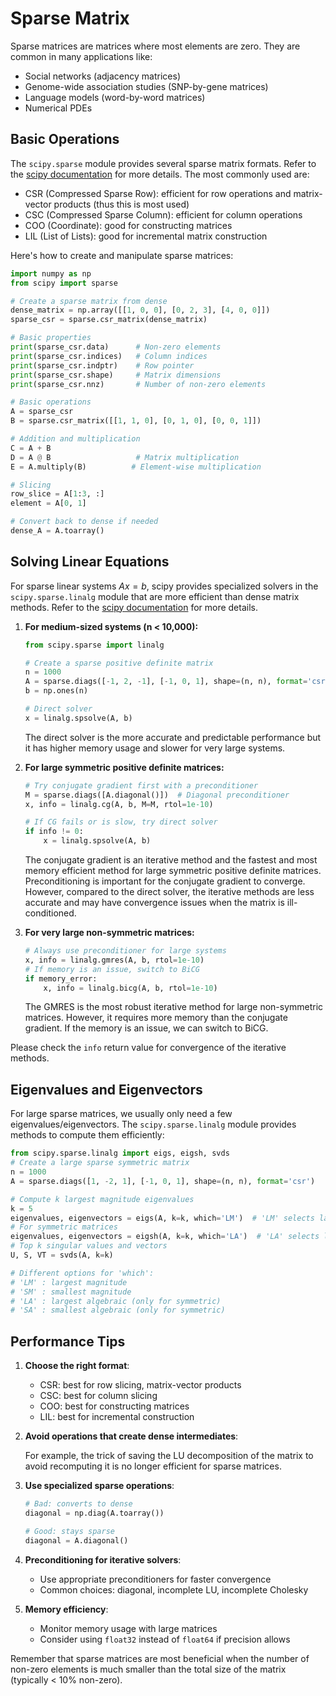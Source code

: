 # Sparse Matrix

Sparse matrices are matrices where most elements are zero. They are common in many applications like:

- Social networks (adjacency matrices)
- Genome-wide association studies (SNP-by-gene matrices)
- Language models (word-by-word matrices)
- Numerical PDEs

## Basic Operations

The `scipy.sparse` module provides several sparse matrix formats. Refer to the [scipy documentation](https://docs.scipy.org/doc/scipy/reference/sparse.html) for more details. The most commonly used are:

- CSR (Compressed Sparse Row): efficient for row operations and matrix-vector products (thus this is most used)
- CSC (Compressed Sparse Column): efficient for column operations
- COO (Coordinate): good for constructing matrices
- LIL (List of Lists): good for incremental matrix construction

Here's how to create and manipulate sparse matrices:

```python
import numpy as np
from scipy import sparse

# Create a sparse matrix from dense
dense_matrix = np.array([[1, 0, 0], [0, 2, 3], [4, 0, 0]])
sparse_csr = sparse.csr_matrix(dense_matrix)

# Basic properties
print(sparse_csr.data)      # Non-zero elements
print(sparse_csr.indices)   # Column indices
print(sparse_csr.indptr)    # Row pointer
print(sparse_csr.shape)     # Matrix dimensions
print(sparse_csr.nnz)       # Number of non-zero elements

# Basic operations
A = sparse_csr
B = sparse.csr_matrix([[1, 1, 0], [0, 1, 0], [0, 0, 1]])

# Addition and multiplication
C = A + B
D = A @ B                   # Matrix multiplication
E = A.multiply(B)          # Element-wise multiplication

# Slicing
row_slice = A[1:3, :]
element = A[0, 1]

# Convert back to dense if needed
dense_A = A.toarray()
```

## Solving Linear Equations

For sparse linear systems $Ax = b$, scipy provides specialized solvers in the `scipy.sparse.linalg` module that are more efficient than dense matrix methods. Refer to the [scipy documentation](https://docs.scipy.org/doc/scipy/reference/sparse.linalg.html) for more details.


1. **For medium-sized systems (n < 10,000):**

	```python
	from scipy.sparse import linalg

	# Create a sparse positive definite matrix
	n = 1000
	A = sparse.diags([-1, 2, -1], [-1, 0, 1], shape=(n, n), format='csr')
	b = np.ones(n)

	# Direct solver 
	x = linalg.spsolve(A, b)
	```
    
    The direct solver is the more accurate and predictable performance but it has higher memory usage and slower for very large systems.

2. **For large symmetric positive definite matrices:**
   ```python
   # Try conjugate gradient first with a preconditioner
   M = sparse.diags([A.diagonal()])  # Diagonal preconditioner
   x, info = linalg.cg(A, b, M=M, rtol=1e-10)
   
   # If CG fails or is slow, try direct solver
   if info != 0:
       x = linalg.spsolve(A, b)
   ```

   The conjugate gradient is an iterative method and the fastest and most memory efficient method for large symmetric positive definite matrices. Preconditioning is important for the conjugate gradient to converge. However, compared to the direct solver, the iterative methods are less accurate and may have convergence issues when the matrix is ill-conditioned.


3. **For very large non-symmetric matrices:**
   ```python
   # Always use preconditioner for large systems
   x, info = linalg.gmres(A, b, rtol=1e-10)
   # If memory is an issue, switch to BiCG
   if memory_error:
       x, info = linalg.bicg(A, b, rtol=1e-10)
   ```

   The GMRES is the most robust iterative method for large non-symmetric matrices. However, it requires more memory than the conjugate gradient. If the memory is an issue, we can switch to BiCG.

Please check the `info` return value for convergence of the iterative methods.


## Eigenvalues and Eigenvectors

For large sparse matrices, we usually only need a few eigenvalues/eigenvectors. The `scipy.sparse.linalg` module provides methods to compute them efficiently:

```python
from scipy.sparse.linalg import eigs, eigsh, svds
# Create a large sparse symmetric matrix
n = 1000
A = sparse.diags([1, -2, 1], [-1, 0, 1], shape=(n, n), format='csr')

# Compute k largest magnitude eigenvalues
k = 5
eigenvalues, eigenvectors = eigs(A, k=k, which='LM')  # 'LM' selects largest magnitude eigenvalues
# For symmetric matrices
eigenvalues, eigenvectors = eigsh(A, k=k, which='LA')  # 'LA' selects largest algebraic eigenvalues
# Top k singular values and vectors
U, S, VT = svds(A, k=k)

# Different options for 'which':
# 'LM' : largest magnitude
# 'SM' : smallest magnitude
# 'LA' : largest algebraic (only for symmetric)
# 'SA' : smallest algebraic (only for symmetric)
```


## Performance Tips

1. **Choose the right format**:
   
      - CSR: best for row slicing, matrix-vector products
      - CSC: best for column slicing
      - COO: best for constructing matrices
      - LIL: best for incremental construction

2. **Avoid operations that create dense intermediates**:
   
   For example, the trick of saving the LU decomposition of the matrix to avoid recomputing it is no longer efficient for sparse matrices.

3. **Use specialized sparse operations**:
   ```python
   # Bad: converts to dense
   diagonal = np.diag(A.toarray())
   
   # Good: stays sparse
   diagonal = A.diagonal()
   ```

4. **Preconditioning for iterative solvers**:
   
      - Use appropriate preconditioners for faster convergence
      - Common choices: diagonal, incomplete LU, incomplete Cholesky

5. **Memory efficiency**:
      - Monitor memory usage with large matrices
      - Consider using `float32` instead of `float64` if precision allows

Remember that sparse matrices are most beneficial when the number of non-zero elements is much smaller than the total size of the matrix (typically < 10% non-zero).
